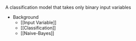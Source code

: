 A classification model that takes only binary input variables

- Background
	- [[Input Variable]]
	- [[Classification]]
	- [[Naive-Bayes]]